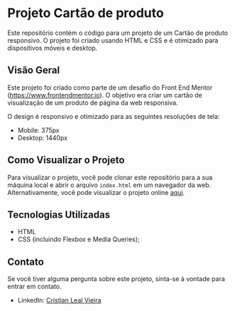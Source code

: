 # Projeto Cartão de produto

Este repositório contém o código para um projeto de um Cartão de produto responsivo. O projeto foi criado usando HTML e CSS e é otimizado para dispositivos móveis e desktop.

## Visão Geral

Este projeto foi criado como parte de um desafio do Front End Mentor (https://www.frontendmentor.io). O objetivo era criar um cartão de visualização de um produto de página da web responsiva.

O design é responsivo e otimizado para as seguintes resoluções de tela:

- Mobile: 375px
- Desktop: 1440px

## Como Visualizar o Projeto

Para visualizar o projeto, você pode clonar este repositório para a sua máquina local e abrir o arquivo `index.html` em um navegador da web. Alternativamente, você pode visualizar o projeto online [aqui](https://github.com/Cristian-Leal-Dev/Product-preview-card/).

## Tecnologias Utilizadas

- HTML
- CSS (incluindo Flexbox e Media Queries);

## Contato

Se você tiver alguma pergunta sobre este projeto, sinta-se à vontade para entrar em contato.

- LinkedIn: [Cristian Leal Vieira](www.linkedin.com/in/cristianleal-dev)
